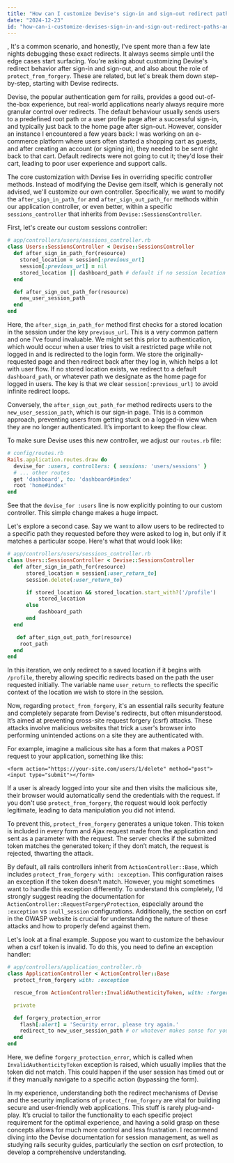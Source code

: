 ```yaml
---
title: "How can I customize Devise's sign-in and sign-out redirect paths, and what purpose does `protect_from_forgery` serve?"
date: "2024-12-23"
id: "how-can-i-customize-devises-sign-in-and-sign-out-redirect-paths-and-what-purpose-does-protectfromforgery-serve"
---
```


,  It's a common scenario, and honestly, I've spent more than a few late nights debugging these exact redirects. It always seems simple until the edge cases start surfacing. You're asking about customizing Devise's redirect behavior after sign-in and sign-out, and also about the role of `protect_from_forgery`. These are related, but let's break them down step-by-step, starting with Devise redirects.

Devise, the popular authentication gem for rails, provides a good out-of-the-box experience, but real-world applications nearly always require more granular control over redirects. The default behaviour usually sends users to a predefined root path or a user profile page after a successful sign-in, and typically just back to the home page after sign-out. However, consider an instance I encountered a few years back: I was working on an e-commerce platform where users often started a shopping cart as guests, and after creating an account (or signing in), they needed to be sent right back to that cart. Default redirects were not going to cut it; they'd lose their cart, leading to poor user experience and support calls.

The core customization with Devise lies in overriding specific controller methods. Instead of modifying the Devise gem itself, which is generally not advised, we'll customize our own controller. Specifically, we want to modify the `after_sign_in_path_for` and `after_sign_out_path_for` methods within our application controller, or even better, within a specific `sessions_controller` that inherits from `Devise::SessionsController`.

First, let's create our custom sessions controller:

```ruby
# app/controllers/users/sessions_controller.rb
class Users::SessionsController < Devise::SessionsController
  def after_sign_in_path_for(resource)
    stored_location = session[:previous_url]
    session[:previous_url] = nil
    stored_location || dashboard_path # default if no session location
  end

  def after_sign_out_path_for(resource)
    new_user_session_path
  end
end
```

Here, the `after_sign_in_path_for` method first checks for a stored location in the session under the key `previous_url`. This is a very common pattern and one I've found invaluable. We might set this prior to authentication, which would occur when a user tries to visit a restricted page while not logged in and is redirected to the login form. We store the originally-requested page and then redirect back after they log in, which helps a lot with user flow. If no stored location exists, we redirect to a default `dashboard_path`, or whatever path we designate as the home page for logged in users. The key is that we clear `session[:previous_url]` to avoid infinite redirect loops.

Conversely, the `after_sign_out_path_for` method redirects users to the `new_user_session_path`, which is our sign-in page. This is a common approach, preventing users from getting stuck on a logged-in view when they are no longer authenticated. It’s important to keep the flow clear.

To make sure Devise uses this new controller, we adjust our `routes.rb` file:

```ruby
# config/routes.rb
Rails.application.routes.draw do
  devise_for :users, controllers: { sessions: 'users/sessions' }
  # ... other routes
  get 'dashboard', to: 'dashboard#index'
  root 'home#index'
end
```

See that the `devise_for :users` line is now explicitly pointing to our custom controller. This simple change makes a huge impact.

Let's explore a second case. Say we want to allow users to be redirected to a specific path they requested before they were asked to log in, but only if it matches a particular scope. Here's what that would look like:

```ruby
# app/controllers/users/sessions_controller.rb
class Users::SessionsController < Devise::SessionsController
  def after_sign_in_path_for(resource)
      stored_location = session[:user_return_to]
      session.delete(:user_return_to)

      if stored_location && stored_location.start_with?('/profile')
          stored_location
      else
          dashboard_path
      end
  end

   def after_sign_out_path_for(resource)
    root_path
  end
end
```
In this iteration, we only redirect to a saved location if it begins with `/profile`, thereby allowing specific redirects based on the path the user requested initially. The variable name `user_return_to` reflects the specific context of the location we wish to store in the session.

Now, regarding `protect_from_forgery`, it's an essential rails security feature and completely separate from Devise's redirects, but often misunderstood. It’s aimed at preventing cross-site request forgery (csrf) attacks. These attacks involve malicious websites that trick a user's browser into performing unintended actions on a site they are authenticated with.

For example, imagine a malicious site has a form that makes a POST request to your application, something like this:

`<form action="https://your-site.com/users/1/delete" method="post"><input type="submit"></form>`

If a user is already logged into your site and then visits the malicious site, their browser would automatically send the credentials with the request. If you don't use `protect_from_forgery`, the request would look perfectly legitimate, leading to data manipulation you did not intend.

To prevent this, `protect_from_forgery` generates a unique token. This token is included in every form and Ajax request made from the application and sent as a parameter with the request. The server checks if the submitted token matches the generated token; if they don’t match, the request is rejected, thwarting the attack.

By default, all rails controllers inherit from `ActionController::Base`, which includes `protect_from_forgery with: :exception`. This configuration raises an exception if the token doesn't match. However, you might sometimes want to handle this exception differently. To understand this completely, I'd strongly suggest reading the documentation for `ActionController::RequestForgeryProtection`, especially around the `:exception` vs `:null_session` configurations. Additionally, the section on csrf in the OWASP website is crucial for understanding the nature of these attacks and how to properly defend against them.

Let's look at a final example. Suppose you want to customize the behaviour when a csrf token is invalid. To do this, you need to define an exception handler:

```ruby
# app/controllers/application_controller.rb
class ApplicationController < ActionController::Base
  protect_from_forgery with: :exception

  rescue_from ActionController::InvalidAuthenticityToken, with: :forgery_protection_error

  private

  def forgery_protection_error
    flash[:alert] = 'Security error, please try again.'
    redirect_to new_user_session_path # or whatever makes sense for you
  end
end
```

Here, we define `forgery_protection_error`, which is called when `InvalidAuthenticityToken` exception is raised, which usually implies that the token did not match. This could happen if the user session has timed out or if they manually navigate to a specific action (bypassing the form).

In my experience, understanding both the redirect mechanisms of Devise and the security implications of `protect_from_forgery` are vital for building secure and user-friendly web applications. This stuff is rarely plug-and-play. It’s crucial to tailor the functionality to each specific project requirement for the optimal experience, and having a solid grasp on these concepts allows for much more control and less frustration. I recommend diving into the Devise documentation for session management, as well as studying rails security guides, particularly the section on csrf protection, to develop a comprehensive understanding.
